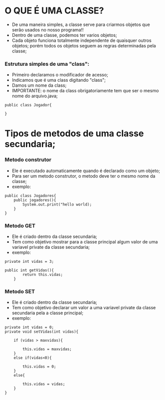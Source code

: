 # O QUE É UMA CLASSE?

- De uma maneira simples, a classe serve para criarmos objetos que serão usados no nosso programa!!
- Dentro de uma classe, podemos ter varios objetos;
- Cada objeto funciona totalmente independente de quaisquer outros objetos; porém todos os objetos seguem as regras determinadas pela classe;

### Estrutura simples de uma "class":

- Primeiro declaramos o modificador de acesso;
- Indicamos que é uma class digitando "class";
- Damos um nome da class;
- IMPORTANTE: o nome da class obrigatoriamente tem que ser o mesmo nome do arquivo.java;

```
public class Jogador{

}
```
# Tipos de metodos de uma classe secundaria;

### Metodo construtor

- Ele é executado automaticamente quando é declarado como um objeto;
- Para ser um metodo construtor, o metodo deve ter o mesmo nome da classe;
- exemplo: 
```
public class Jogadores{
    public jogadores(){
        System.out.print("hello world);
    }
}
```

### Metodo GET

- Ele é criado dentro da classe secundaria;
- Tem como objetivo mostrar para a classe principal algum valor de uma variavel private da classe secundaria;
- exemplo: 
```
private int vidas = 3;

public int getVidas(){
        return this.vidas;
    }
```

### Metodo SET

- Ele é criado dentro da classe secundaria;
- Tem como objetivo declarar um valor a uma variavel private da classe secundaria pela a classe principal;
- exemplo: 
```
private int vidas = 0;
private void setVidas(int vidas){

    if (vidas > maxvidas){

        this.vidas = maxvidas;
    }
    else if(vidas<0){

        this.vidas = 0;
    }
    else{

        this.vidas = vidas;
    }
}
```